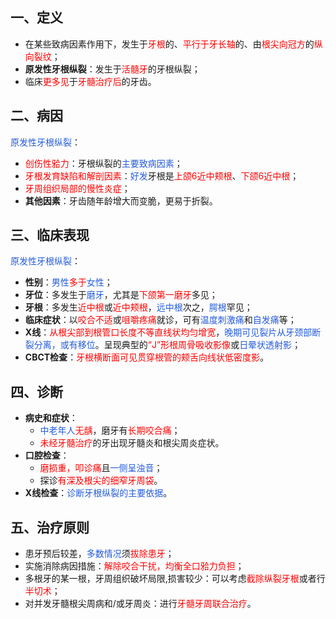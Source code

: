 ## 一、定义
* 在某些致病因素作用下，发生于<font color="#ff0000">牙根</font>的、<font color="#ff0000">平行于牙长轴</font>的、由<font color="#ff0000">根尖向冠方</font>的<font color="#ff0000">纵向裂纹</font>；
* **原发性牙根纵裂**：发生于<font color="#ff0000">活髓牙</font>的牙根纵裂；
* 临床<font color="#ff0000">更多见</font>于<font color="#ff0000">牙髓治疗后</font>的牙齿。

## 二、病因
<font color="#245bdb">原发性牙根纵裂</font>：
* <font color="#ff0000">创伤性𬌗力</font>：牙根纵裂的<font color="#245bdb">主要致病因素</font>；
* <font color="#ff0000">牙根发育缺陷和解剖因素</font>：<font color="#245bdb">好发</font>牙根是<font color="#ff0000">上颌6近中颊根</font>、<font color="#ff0000">下颌6近中根</font>；
* <font color="#ff0000">牙周组织局部的慢性炎症</font>；
* **其他因素**：牙齿随年龄增大而变脆，更易于折裂。

## 三、临床表现
<font color="#245bdb">原发性牙根纵裂</font>：
* **性别**：<font color="#245bdb">男性</font><font color="#ff0000">多于</font><font color="#245bdb">女性</font>；
* **牙位**：多发生于<font color="#245bdb">磨牙</font>，尤其是<font color="#ff0000">下颌第一磨牙</font>多见；
* **牙根**：多发生<font color="#ff0000">近中根</font>或<font color="#ff0000">近中颊根</font>，<font color="#245bdb">远中根</font>次之，<font color="#245bdb">腭根</font>罕见；
* **临床症状**：以<font color="#ff0000">咬合不适</font>或<font color="#ff0000">咀嚼疼痛</font>就诊，可有<font color="#245bdb">温度刺激痛</font>和<font color="#245bdb">自发痛</font>等；
* **X线**：<font color="#ff0000">从根尖部到根管口长度不等直线状均匀增宽</font>，<font color="#245bdb">晚期可见裂片从牙颈部断裂分离，或有移位</font>。呈现典型的<font color="#ff0000">“J”形根周骨吸收影像</font>或<font color="#245bdb">日晕状透射影</font>；
* **CBCT检查**：<font color="#ff0000">牙根横断面可见贯穿根管的颊舌向线状低密度影</font>。

## 四、诊断
* **病史和症状**：
	* <font color="#245bdb">中老年人</font><font color="#ff0000">无龋</font>，磨牙有<font color="#ff0000">长期咬合痛</font>；
	* <font color="#ff0000">未经牙髓治疗</font>的牙出现牙髓炎和根尖周炎症状。
* **口腔检查**：
	* <font color="#ff0000">磨损重，叩诊痛</font>且<font color="#245bdb">一侧呈浊音</font>；
	* 探诊<font color="#ff0000">有深及根尖的细窄牙周袋</font>。
* **X线检查**：<font color="#245bdb">诊断牙根纵裂的主要依据</font>。

## 五、治疗原则
* 患牙预后较差，<font color="#245bdb">多数情况</font>须<font color="#ff0000">拔除患牙</font>；
* 实施消除病因措施：<font color="#ff0000">解除咬合干扰，均衡全口𬌗力负担</font>；
* 多根牙的某一根，牙周组织破坏局限,损害较少：可以考虑<font color="#ff0000">截除纵裂牙根</font>或者行<font color="#ff0000">半切术</font>；
* 对并发牙髓根尖周病和/或牙周炎：进行<font color="#ff0000">牙髓牙周联合治疗</font>。
